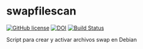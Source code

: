 # swapfilescan

[![GitHub license](https://sinfallas.files.wordpress.com/2016/02/gpl.png)](https://github.com/xanadu-linux/swapfilescan/blob/master/LICENSE)
[![DOI](https://zenodo.org/badge/4102/xanadu-linux/swapfilescan.svg)](https://zenodo.org/badge/latestdoi/4102/xanadu-linux/swapfilescan)
[![Build Status](https://travis-ci.org/xanadu-linux/swapfilescan.svg?branch=master)](https://travis-ci.org/xanadu-linux/swapfilescan)

Script para crear y activar archivos swap en Debian
